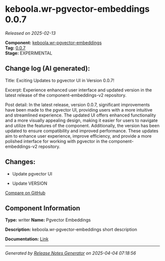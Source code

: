 #  keboola.wr-pgvector-embeddings 0.0.7

_Released on 2025-02-13_

**Component:** [keboola.wr-pgvector-embeddings](https://github.com/keboola/component-embeddings-v2)  
**Tag:** [0.0.7](https://github.com/keboola/component-embeddings-v2/releases/tag/0.0.7)  
**Stage:** EXPERIMENTAL


## Change log (AI generated):
Title:
Exciting Updates to pgvector UI in Version 0.0.7!

Excerpt:
Experience enhanced user interface and updated version in the latest release of the component-embeddings-v2 repository.

Post detail:
In the latest release, version 0.0.7, significant improvements have been made to the pgvector UI, providing users with a more intuitive and streamlined experience. The updated UI offers enhanced functionality and a more visually appealing design, making it easier for users to navigate and utilize the features of the component. Additionally, the version has been updated to ensure compatibility and improved performance. These updates aim to enhance user experience, improve efficiency, and provide a more polished interface for working with pgvector in the component-embeddings-v2 repository.



## Changes:



- Update pgvector UI 




- Update VERSION 



[Compare on GitHub](https://github.com/keboola/component-embeddings-v2/compare/0.0.6...0.0.7)



## Component Information
**Type:** writer
**Name:** Pgvector Embeddings

**Description:** keboola.wr-pgvector-embeddings short description


**Documentation:** [Link](https://github.com/keboola/component-embeddings-v2/blob/master/README.md)



---
_Generated by [Release Notes Generator](https://github.com/keboola/release-notes-generator)
on 2025-04-04 07:18:56_